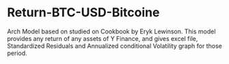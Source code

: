 # Return-BTC-USD-Bitcoine
Arch Model based on studied on Cookbook by Eryk Lewinson. This model provides any return of any assets of Y Finance, and gives excel file, Standardized Residuals and Annualized conditional Volatility graph for those period. 
